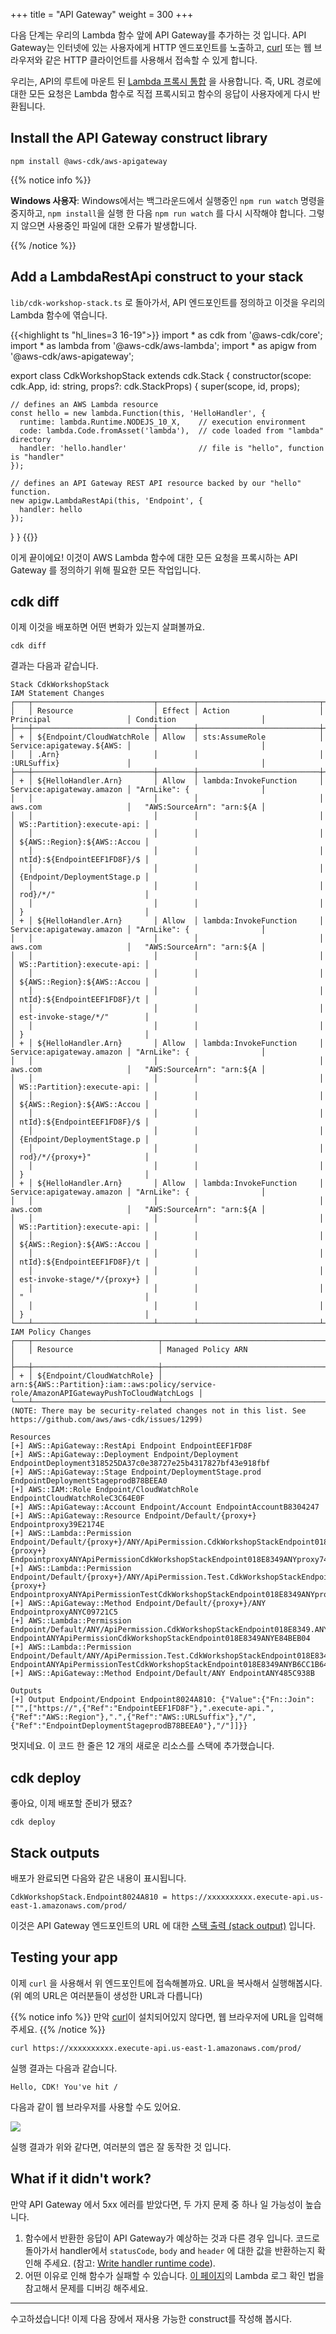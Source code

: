+++
title = "API Gateway"
weight = 300
+++

다음 단계는 우리의 Lambda 함수 앞에 API Gateway를 추가하는 것 입니다. API Gateway는 인터넷에 있는 사용자에게 HTTP 엔드포인트를 노출하고, [curl](https://curl.haxx.se/) 또는 웹 브라우저와 같은 HTTP 클라이언트를 사용해서 접속할 수 있게 합니다.

우리는, API의 루트에 마운트 된 [Lambda 프록시 통합](https://docs.aws.amazon.com/apigateway/latest/developerguide/api-gateway-create-api-as-simple-proxy-for-lambda.html) 을 사용합니다. 즉, URL 경로에 대한 모든 요청은 Lambda 함수로 직접 프록시되고 함수의 응답이 사용자에게 다시 반환됩니다.

## Install the API Gateway construct library

```
npm install @aws-cdk/aws-apigateway
```

{{% notice info %}}

**Windows 사용자**: Windows에서는 백그라운드에서 실행중인 `npm run watch` 명령을 중지하고, `npm install`을 실행 한 다음 `npm run watch` 를 다시 시작해야 합니다. 그렇지 않으면 사용중인 파일에 대한 오류가 발생합니다.

{{% /notice %}}

## Add a LambdaRestApi construct to your stack

`lib/cdk-workshop-stack.ts` 로 돌아가서, API 엔드포인트를 정의하고 이것을 우리의 Lambda 함수에 엮습니다.

{{<highlight ts "hl_lines=3 16-19">}}
import * as cdk from '@aws-cdk/core';
import * as lambda from '@aws-cdk/aws-lambda';
import * as apigw from '@aws-cdk/aws-apigateway';

export class CdkWorkshopStack extends cdk.Stack {
  constructor(scope: cdk.App, id: string, props?: cdk.StackProps) {
    super(scope, id, props);

    // defines an AWS Lambda resource
    const hello = new lambda.Function(this, 'HelloHandler', {
      runtime: lambda.Runtime.NODEJS_10_X,    // execution environment
      code: lambda.Code.fromAsset('lambda'),  // code loaded from "lambda" directory
      handler: 'hello.handler'                // file is "hello", function is "handler"
    });
    
    // defines an API Gateway REST API resource backed by our "hello" function.
    new apigw.LambdaRestApi(this, 'Endpoint', {
      handler: hello
    });

  }
}
{{</highlight>}}

이게 끝이에요! 이것이 AWS Lambda 함수에 대한 모든 요청을 프록시하는 API Gateway 를 정의하기 위해 필요한 모든 작업입니다.

## cdk diff

이제 이것을 배포하면 어떤 변화가 있는지 살펴볼까요.

```
cdk diff
```

결과는 다음과 같습니다.

```text
Stack CdkWorkshopStack
IAM Statement Changes
┌───┬───────────────────────────┬────────┬───────────────────────────┬───────────────────────────┬─────────────────────────────┐
│   │ Resource                  │ Effect │ Action                    │ Principal                 │ Condition                   │
├───┼───────────────────────────┼────────┼───────────────────────────┼───────────────────────────┼─────────────────────────────┤
│ + │ ${Endpoint/CloudWatchRole │ Allow  │ sts:AssumeRole            │ Service:apigateway.${AWS: │                             │
│   │ .Arn}                     │        │                           │ :URLSuffix}               │                             │
├───┼───────────────────────────┼────────┼───────────────────────────┼───────────────────────────┼─────────────────────────────┤
│ + │ ${HelloHandler.Arn}       │ Allow  │ lambda:InvokeFunction     │ Service:apigateway.amazon │ "ArnLike": {                │
│   │                           │        │                           │ aws.com                   │   "AWS:SourceArn": "arn:${A │
│   │                           │        │                           │                           │ WS::Partition}:execute-api: │
│   │                           │        │                           │                           │ ${AWS::Region}:${AWS::Accou │
│   │                           │        │                           │                           │ ntId}:${EndpointEEF1FD8F}/$ │
│   │                           │        │                           │                           │ {Endpoint/DeploymentStage.p │
│   │                           │        │                           │                           │ rod}/*/"                    │
│   │                           │        │                           │                           │ }                           │
│ + │ ${HelloHandler.Arn}       │ Allow  │ lambda:InvokeFunction     │ Service:apigateway.amazon │ "ArnLike": {                │
│   │                           │        │                           │ aws.com                   │   "AWS:SourceArn": "arn:${A │
│   │                           │        │                           │                           │ WS::Partition}:execute-api: │
│   │                           │        │                           │                           │ ${AWS::Region}:${AWS::Accou │
│   │                           │        │                           │                           │ ntId}:${EndpointEEF1FD8F}/t │
│   │                           │        │                           │                           │ est-invoke-stage/*/"        │
│   │                           │        │                           │                           │ }                           │
│ + │ ${HelloHandler.Arn}       │ Allow  │ lambda:InvokeFunction     │ Service:apigateway.amazon │ "ArnLike": {                │
│   │                           │        │                           │ aws.com                   │   "AWS:SourceArn": "arn:${A │
│   │                           │        │                           │                           │ WS::Partition}:execute-api: │
│   │                           │        │                           │                           │ ${AWS::Region}:${AWS::Accou │
│   │                           │        │                           │                           │ ntId}:${EndpointEEF1FD8F}/$ │
│   │                           │        │                           │                           │ {Endpoint/DeploymentStage.p │
│   │                           │        │                           │                           │ rod}/*/{proxy+}"            │
│   │                           │        │                           │                           │ }                           │
│ + │ ${HelloHandler.Arn}       │ Allow  │ lambda:InvokeFunction     │ Service:apigateway.amazon │ "ArnLike": {                │
│   │                           │        │                           │ aws.com                   │   "AWS:SourceArn": "arn:${A │
│   │                           │        │                           │                           │ WS::Partition}:execute-api: │
│   │                           │        │                           │                           │ ${AWS::Region}:${AWS::Accou │
│   │                           │        │                           │                           │ ntId}:${EndpointEEF1FD8F}/t │
│   │                           │        │                           │                           │ est-invoke-stage/*/{proxy+} │
│   │                           │        │                           │                           │ "                           │
│   │                           │        │                           │                           │ }                           │
└───┴───────────────────────────┴────────┴───────────────────────────┴───────────────────────────┴─────────────────────────────┘
IAM Policy Changes
┌───┬────────────────────────────┬─────────────────────────────────────────────────────────────────────────────────────────┐
│   │ Resource                   │ Managed Policy ARN                                                                      │
├───┼────────────────────────────┼─────────────────────────────────────────────────────────────────────────────────────────┤
│ + │ ${Endpoint/CloudWatchRole} │ arn:${AWS::Partition}:iam::aws:policy/service-role/AmazonAPIGatewayPushToCloudWatchLogs │
└───┴────────────────────────────┴─────────────────────────────────────────────────────────────────────────────────────────┘
(NOTE: There may be security-related changes not in this list. See https://github.com/aws/aws-cdk/issues/1299)

Resources
[+] AWS::ApiGateway::RestApi Endpoint EndpointEEF1FD8F
[+] AWS::ApiGateway::Deployment Endpoint/Deployment EndpointDeployment318525DA37c0e38727e25b4317827bf43e918fbf
[+] AWS::ApiGateway::Stage Endpoint/DeploymentStage.prod EndpointDeploymentStageprodB78BEEA0
[+] AWS::IAM::Role Endpoint/CloudWatchRole EndpointCloudWatchRoleC3C64E0F
[+] AWS::ApiGateway::Account Endpoint/Account EndpointAccountB8304247
[+] AWS::ApiGateway::Resource Endpoint/Default/{proxy+} Endpointproxy39E2174E
[+] AWS::Lambda::Permission Endpoint/Default/{proxy+}/ANY/ApiPermission.CdkWorkshopStackEndpoint018E8349.ANY..{proxy+} EndpointproxyANYApiPermissionCdkWorkshopStackEndpoint018E8349ANYproxy747DCA52
[+] AWS::Lambda::Permission Endpoint/Default/{proxy+}/ANY/ApiPermission.Test.CdkWorkshopStackEndpoint018E8349.ANY..{proxy+} EndpointproxyANYApiPermissionTestCdkWorkshopStackEndpoint018E8349ANYproxy41939001
[+] AWS::ApiGateway::Method Endpoint/Default/{proxy+}/ANY EndpointproxyANYC09721C5
[+] AWS::Lambda::Permission Endpoint/Default/ANY/ApiPermission.CdkWorkshopStackEndpoint018E8349.ANY.. EndpointANYApiPermissionCdkWorkshopStackEndpoint018E8349ANYE84BEB04
[+] AWS::Lambda::Permission Endpoint/Default/ANY/ApiPermission.Test.CdkWorkshopStackEndpoint018E8349.ANY.. EndpointANYApiPermissionTestCdkWorkshopStackEndpoint018E8349ANYB6CC1B64
[+] AWS::ApiGateway::Method Endpoint/Default/ANY EndpointANY485C938B

Outputs
[+] Output Endpoint/Endpoint Endpoint8024A810: {"Value":{"Fn::Join":["",["https://",{"Ref":"EndpointEEF1FD8F"},".execute-api.",{"Ref":"AWS::Region"},".",{"Ref":"AWS::URLSuffix"},"/",{"Ref":"EndpointDeploymentStageprodB78BEEA0"},"/"]]}}
```

멋지네요. 이 코드 한 줄은 12 개의 새로운 리소스를 스택에 추가했습니다.

## cdk deploy

좋아요, 이제 배포할 준비가 됐죠?

```
cdk deploy
```

## Stack outputs

배포가 완료되면 다음와 같은 내용이 표시됩니다.

```
CdkWorkshopStack.Endpoint8024A810 = https://xxxxxxxxxx.execute-api.us-east-1.amazonaws.com/prod/
```

이것은 API Gateway 엔드포인트의 URL 에 대한 [스택 출력 (stack output)](https://docs.aws.amazon.com/AWSCloudFormation/latest/UserGuide/stacks.html) 입니다.

## Testing your app

이제 `curl` 을 사용해서 위 엔드포인트에 접속해볼까요. URL을 복사해서 실행해봅시다. (위 예의 URL은 여러분들이 생성한 URL과 다릅니다)

{{% notice info %}}
만악 [curl](https://curl.haxx.se/)이 설치되어있지 않다면, 웹 브라우저에 URL을 입력해주세요.
{{% /notice %}}

```
curl https://xxxxxxxxxx.execute-api.us-east-1.amazonaws.com/prod/
```

실행 결과는 다음과 같습니다.

```
Hello, CDK! You've hit /
```

다음과 같이 웹 브라우저를 사용할 수도 있어요.

![](./browser.png)

실행 결과가 위와 같다면, 여러분의 앱은 잘 동작한 것 입니다.

## What if it didn't work?

만약 API Gateway 에서 5xx 에러를 받았다면, 두 가지 문제 중 하나 일 가능성이 높습니다.

1. 함수에서 반환한 응답이 API Gateway가 예상하는 것과 다른 경우 입니다. 코드로 돌아가서 handler에서 `statusCode`,
   `body` and `header` 에 대한 값을 반환하는지 확인해 주세요. (참고: [Write handler runtime
   code](./200-lambda.html)).
2. 어떤 이유로 인해 함수가 실패할 수 있습니다. [이 페이지](../40-hit-counter/500-logs.html)의 Lambda 로그 확인 법을 참고해서 문제를 디버깅 해주세요.

---

수고하셨습니다! 이제 다음 장에서 재사용 가능한 construct를 작성해 봅시다.

